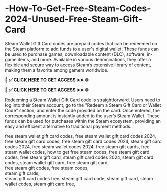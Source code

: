 # -How-To-Get-Free-Steam-Codes-2024-Unused-Free-Steam-Gift-Card
Steam Wallet Gift Card codes are prepaid codes that can be redeemed on the Steam platform to add funds to a user's digital wallet. These funds can be used to purchase games, downloadable content (DLC), software, in-game items, and more. Available in various denominations, they offer a flexible and secure way to access Steam’s extensive library of content, making them a favorite among gamers worldwide.

**[📌 ✅ CLICK HERE TO GET ACCESS ➤➤ 🌐](https://toptoolmy.blogspot.com/)**


**[📌 ✅ CLICK HERE TO GET ACCESS ➤➤ 🌐](https://toptoolmy.blogspot.com/)**

Redeeming a Steam Wallet Gift Card code is straightforward. Users need to log into their Steam account, go to the "Redeem a Steam Gift Card or Wallet Code" section, and enter the code provided on the card. Once entered, the corresponding amount is instantly added to the user’s Steam Wallet. These funds can be used for purchases within the Steam ecosystem, providing an easy and efficient alternative to traditional payment methods.

free steam wallet gift card codes,
free steam wallet gift card codes 2024,
free steam gift card codes,
free steam gift card codes 2024,
steam gift card codes 2024,
free steam wallet codes 2024,
free steam gift cards,
free steam wallet codes,
how to get free steam codes,
free steam gift card codes,
free steam gift card,
steam gift card codes 2024,
steam gift card codes,
steam wallet gift card,	
free steam gift card,	
free steam gift codes,
free steam codes,	
steam gift cards,	
steam gift card codes free,
steam gift card code,
steam gift card,
steam wallet codes,
steam gift card free,

